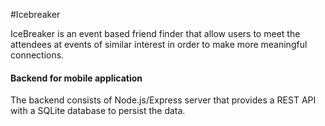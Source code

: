 #Icebreaker

IceBreaker is an event based friend finder that allow users to meet the 
attendees at events of similar interest in order to make more meaningful 
connections.

#### Backend for mobile application

The backend consists of Node.js/Express
server that provides a REST API with a SQLite database to persist the data.